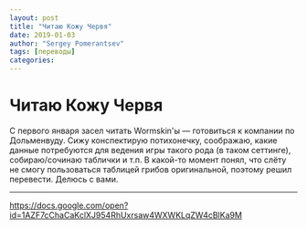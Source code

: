 ```yaml
---
layout: post
title: "Читаю Кожу Червя"
date: 2019-01-03
author: "Sergey Pomerantsev"
tags: [переводы]
categories:
---
```


# Читаю Кожу Червя

С первого января засел читать Wormskin'ы — готовиться к компании по Дольменвуду. Сижу конспектирую потихонечку, соображаю, какие данные потребуются для ведения игры такого рода (в таком сеттинге), собираю/сочинаю таблички и т.п. В какой-то момент понял, что слёту не смогу пользоваться таблицей грибов оригинальной, поэтому решил перевести. Делюсь с вами.

----------
https://docs.google.com/open?id=1AZF7cChaCaKclXJ954RhUxrsaw4WXWKLqZW4cBlKa9M

